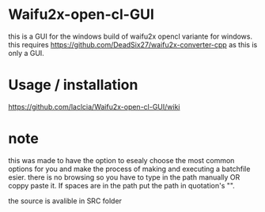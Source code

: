 # Waifu2x-open-cl-GUI

this is a GUI for the windows build of waifu2x opencl variante for windows.
this requires https://github.com/DeadSix27/waifu2x-converter-cpp as this is only a GUI.

# Usage / installation
https://github.com/laclcia/Waifu2x-open-cl-GUI/wiki


# note
this was made to have the option to esealy choose the most common options for you and make the process of making and executing a batchfile esier. there is no browsing so you have to type in the path manually OR coppy paste it. If spaces are in the path put the path in quotation's "". 

the source is avalible in SRC folder
